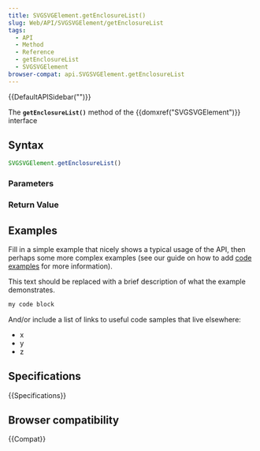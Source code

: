 ```yaml
---
title: SVGSVGElement.getEnclosureList()
slug: Web/API/SVGSVGElement/getEnclosureList
tags:
  - API
  - Method
  - Reference
  - getEnclosureList
  - SVGSVGElement
browser-compat: api.SVGSVGElement.getEnclosureList
---
```

{{DefaultAPISidebar("")}}

The **`getEnclosureList()`** method of the {{domxref("SVGSVGElement")}} interface 

## Syntax

```js
SVGSVGElement.getEnclosureList()
```

### Parameters



### Return Value



## Examples

Fill in a simple example that nicely shows a typical usage of the API, then perhaps some more complex examples (see our guide on how to add [code examples](/en-US/docs/MDN/Contribute/Structures/Code_examples) for more information).

This text should be replaced with a brief description of what the example demonstrates.

```js
my code block
```

And/or include a list of links to useful code samples that live elsewhere:

*   x
*   y
*   z

## Specifications

{{Specifications}}

## Browser compatibility

{{Compat}}

